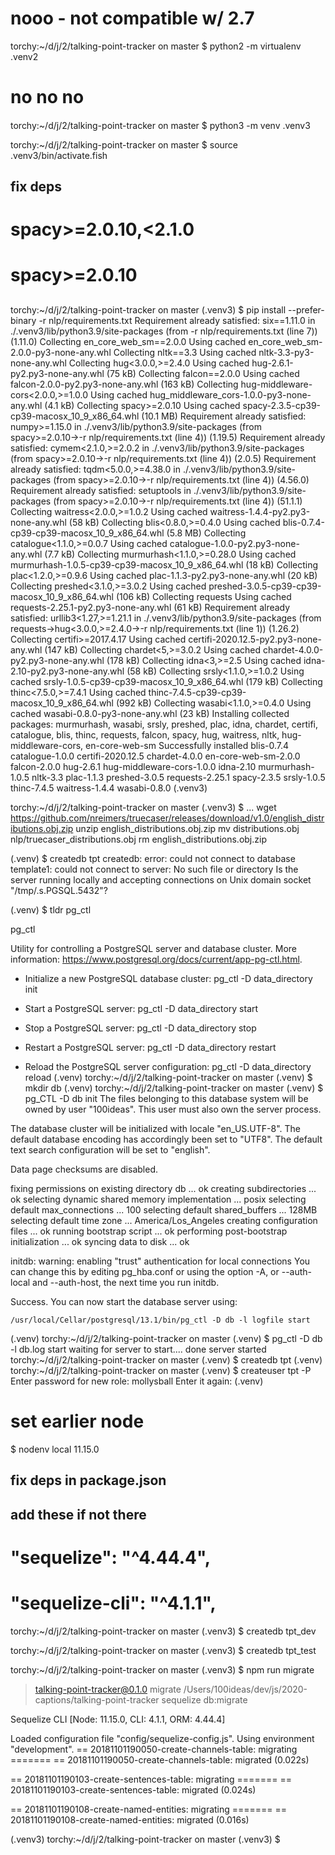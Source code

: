 
# nooo - not compatible w/ 2.7
torchy:~/d/j/2/talking-point-tracker on master
$ python2 -m virtualenv .venv2
# no no no
####

torchy:~/d/j/2/talking-point-tracker on master
$ python3 -m venv .venv3

torchy:~/d/j/2/talking-point-tracker on master
$ source .venv3/bin/activate.fish



## fix deps
# spacy>=2.0.10,<2.1.0
# spacy>=2.0.10
##

torchy:~/d/j/2/talking-point-tracker on master
(.venv3) $ pip install --prefer-binary  -r nlp/requirements.txt
Requirement already satisfied: six==1.11.0 in ./.venv3/lib/python3.9/site-packages (from -r nlp/requirements.txt (line 7)) (1.11.0)
Collecting en_core_web_sm==2.0.0
  Using cached en_core_web_sm-2.0.0-py3-none-any.whl
Collecting nltk==3.3
  Using cached nltk-3.3-py3-none-any.whl
Collecting hug<3.0.0,>=2.4.0
  Using cached hug-2.6.1-py2.py3-none-any.whl (75 kB)
Collecting falcon==2.0.0
  Using cached falcon-2.0.0-py2.py3-none-any.whl (163 kB)
Collecting hug-middleware-cors<2.0.0,>=1.0.0
  Using cached hug_middleware_cors-1.0.0-py3-none-any.whl (4.1 kB)
Collecting spacy>=2.0.10
  Using cached spacy-2.3.5-cp39-cp39-macosx_10_9_x86_64.whl (10.1 MB)
Requirement already satisfied: numpy>=1.15.0 in ./.venv3/lib/python3.9/site-packages (from spacy>=2.0.10->-r nlp/requirements.txt (line 4)) (1.19.5)
Requirement already satisfied: cymem<2.1.0,>=2.0.2 in ./.venv3/lib/python3.9/site-packages (from spacy>=2.0.10->-r nlp/requirements.txt (line 4)) (2.0.5)
Requirement already satisfied: tqdm<5.0.0,>=4.38.0 in ./.venv3/lib/python3.9/site-packages (from spacy>=2.0.10->-r nlp/requirements.txt (line 4)) (4.56.0)
Requirement already satisfied: setuptools in ./.venv3/lib/python3.9/site-packages (from spacy>=2.0.10->-r nlp/requirements.txt (line 4)) (51.1.1)
Collecting waitress<2.0.0,>=1.0.2
  Using cached waitress-1.4.4-py2.py3-none-any.whl (58 kB)
Collecting blis<0.8.0,>=0.4.0
  Using cached blis-0.7.4-cp39-cp39-macosx_10_9_x86_64.whl (5.8 MB)
Collecting catalogue<1.1.0,>=0.0.7
  Using cached catalogue-1.0.0-py2.py3-none-any.whl (7.7 kB)
Collecting murmurhash<1.1.0,>=0.28.0
  Using cached murmurhash-1.0.5-cp39-cp39-macosx_10_9_x86_64.whl (18 kB)
Collecting plac<1.2.0,>=0.9.6
  Using cached plac-1.1.3-py2.py3-none-any.whl (20 kB)
Collecting preshed<3.1.0,>=3.0.2
  Using cached preshed-3.0.5-cp39-cp39-macosx_10_9_x86_64.whl (106 kB)
Collecting requests
  Using cached requests-2.25.1-py2.py3-none-any.whl (61 kB)
Requirement already satisfied: urllib3<1.27,>=1.21.1 in ./.venv3/lib/python3.9/site-packages (from requests->hug<3.0.0,>=2.4.0->-r nlp/requirements.txt (line 1)) (1.26.2)
Collecting certifi>=2017.4.17
  Using cached certifi-2020.12.5-py2.py3-none-any.whl (147 kB)
Collecting chardet<5,>=3.0.2
  Using cached chardet-4.0.0-py2.py3-none-any.whl (178 kB)
Collecting idna<3,>=2.5
  Using cached idna-2.10-py2.py3-none-any.whl (58 kB)
Collecting srsly<1.1.0,>=1.0.2
  Using cached srsly-1.0.5-cp39-cp39-macosx_10_9_x86_64.whl (179 kB)
Collecting thinc<7.5.0,>=7.4.1
  Using cached thinc-7.4.5-cp39-cp39-macosx_10_9_x86_64.whl (992 kB)
Collecting wasabi<1.1.0,>=0.4.0
  Using cached wasabi-0.8.0-py3-none-any.whl (23 kB)
Installing collected packages: murmurhash, wasabi, srsly, preshed, plac, idna, chardet, certifi, catalogue, blis, thinc, requests, falcon, spacy, hug, waitress, nltk, hug-middleware-cors, en-core-web-sm
Successfully installed blis-0.7.4 catalogue-1.0.0 certifi-2020.12.5 chardet-4.0.0 en-core-web-sm-2.0.0 falcon-2.0.0 hug-2.6.1 hug-middleware-cors-1.0.0 idna-2.10 murmurhash-1.0.5 nltk-3.3 plac-1.1.3 preshed-3.0.5 requests-2.25.1 spacy-2.3.5 srsly-1.0.5 thinc-7.4.5 waitress-1.4.4 wasabi-0.8.0
(.venv3)



torchy:~/d/j/2/talking-point-tracker on master
(.venv3) $ ...
wget https://github.com/nreimers/truecaser/releases/download/v1.0/english_distributions.obj.zip
unzip english_distributions.obj.zip
mv distributions.obj nlp/truecaser_distributions.obj
rm english_distributions.obj.zip



(.venv) $ createdb tpt
createdb: error: could not connect to database template1: could not connect to server: No such file or directory
	Is the server running locally and accepting
	connections on Unix domain socket "/tmp/.s.PGSQL.5432"?

(.venv) $ tldr pg_ctl

pg_ctl

Utility for controlling a PostgreSQL server and database cluster.
More information: <https://www.postgresql.org/docs/current/app-pg-ctl.html>.

- Initialize a new PostgreSQL database cluster:
    pg_ctl -D data_directory init

- Start a PostgreSQL server:
    pg_ctl -D data_directory start

- Stop a PostgreSQL server:
    pg_ctl -D data_directory stop

- Restart a PostgreSQL server:
    pg_ctl -D data_directory restart

- Reload the PostgreSQL server configuration:
    pg_ctl -D data_directory reload
(.venv)
torchy:~/d/j/2/talking-point-tracker on master
(.venv) $ mkdir db
(.venv)
torchy:~/d/j/2/talking-point-tracker on master
(.venv) $ pg_CTL -D db init
The files belonging to this database system will be owned by user "100ideas".
This user must also own the server process.

The database cluster will be initialized with locale "en_US.UTF-8".
The default database encoding has accordingly been set to "UTF8".
The default text search configuration will be set to "english".

Data page checksums are disabled.

fixing permissions on existing directory db ... ok
creating subdirectories ... ok
selecting dynamic shared memory implementation ... posix
selecting default max_connections ... 100
selecting default shared_buffers ... 128MB
selecting default time zone ... America/Los_Angeles
creating configuration files ... ok
running bootstrap script ... ok
performing post-bootstrap initialization ... ok
syncing data to disk ... ok

initdb: warning: enabling "trust" authentication for local connections
You can change this by editing pg_hba.conf or using the option -A, or
--auth-local and --auth-host, the next time you run initdb.

Success. You can now start the database server using:

    /usr/local/Cellar/postgresql/13.1/bin/pg_ctl -D db -l logfile start

(.venv)
torchy:~/d/j/2/talking-point-tracker on master
(.venv) $ pg_ctl -D db -l db.log start
waiting for server to start.... done
server started
torchy:~/d/j/2/talking-point-tracker on master
(.venv) $ createdb tpt
(.venv)
torchy:~/d/j/2/talking-point-tracker on master
(.venv) $ createuser tpt -P
Enter password for new role: mollysball
Enter it again:
(.venv)

# set earlier node
$ nodenv local 11.15.0

## fix deps in package.json
## add these if not there
#    "sequelize": "^4.44.4",
#    "sequelize-cli": "^4.1.1",


torchy:~/d/j/2/talking-point-tracker on master
(.venv3) $ createdb tpt_dev

torchy:~/d/j/2/talking-point-tracker on master
(.venv3) $ createdb tpt_test

torchy:~/d/j/2/talking-point-tracker on master
(.venv3) $ npm run migrate

> talking-point-tracker@0.1.0 migrate /Users/100ideas/dev/js/2020-captions/talking-point-tracker
> sequelize db:migrate


Sequelize CLI [Node: 11.15.0, CLI: 4.1.1, ORM: 4.44.4]

Loaded configuration file "config/sequelize-config.js".
Using environment "development".
== 20181101190050-create-channels-table: migrating =======
== 20181101190050-create-channels-table: migrated (0.022s)

== 20181101190103-create-sentences-table: migrating =======
== 20181101190103-create-sentences-table: migrated (0.024s)

== 20181101190108-create-named-entities: migrating =======
== 20181101190108-create-named-entities: migrated (0.016s)

(.venv3)
torchy:~/d/j/2/talking-point-tracker on master
(.venv3) $
